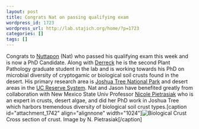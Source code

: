 ```yaml
---
layout: post
title: Congrats Nat on passing qualifying exam
wordpress_id: 1723
wordpress_url: http://lab.stajich.org/home/?p=1723
categories: []
tags: []
---
```

Congrats to [Nuttapon](/members/nuttapon-pombubpa/) (Nat) who passed his qualifying exam this week and is now a PhD Candidate. Along with [Derreck](http://lab.stajich.org/home/2017/05/congrats-to-derreck/) he is the second Plant Pathology graduate student in the lab and is working towards his PhD on microbial diversity of cryptogamic or biological soil crusts found in the desert. His primary research area is [Joshua Tree National Park](https://www.nps.gov/jotr/index.htm) and desert areas in the [UC Reserve System](http://www.ucnrs.org/). Nat and Jason have benefited greatly from collaboration with New Mexico State Univ Professor [Nicole Pietrasiak](http://aces.nmsu.edu/academics/pes/nicole-pietrasiak.html) who is an expert in crusts, desert algae, and did her PhD work in Joshua Tree which harbors tremendous diversity of biological soil crust types.[caption id="attachment_1742" align="alignnone" width="1024"]![Biological Crust](images/wp_upload/2017/05/Crust_64-1024x679.jpg) Cross section of crust. Image by N. Pietrasiak[/caption]&nbsp;
